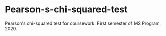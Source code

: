 # Pearson-s-chi-squared-test
Pearson's chi-squared test for coursework.
First semester of MS Program, 2020.
